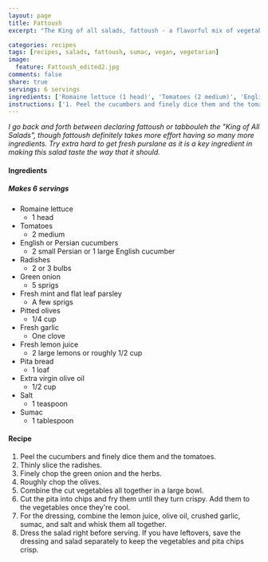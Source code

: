 ```yaml
---
layout: page
title: Fattoush
excerpt: "The King of all salads, fattoush - a flavorful mix of vegetables with a creamy sumac dressing."

categories: recipes
tags: [recipes, salads, fattoush, sumac, vegan, vegetarian]
image:
  feature: Fattoush_edited2.jpg
comments: false
share: true
servings: 6 servings
ingredients: ['Romaine lettuce (1 head)', 'Tomatoes (2 medium)', 'English or Persian cucumbers (2 small Persian or 1 large English cucumber)', 'Radishes (2 or 3 bulbs)', 'Green onion (5 sprigs)', 'Fresh mint and flat leaf parsley (A few sprigs)', 'Pitted olives (1/4 cup)', 'Fresh garlic (One clove)', 'Fresh lemon juice (2 large lemons or roughly 1/2 cup)', 'Pita bread (1 loaf)', 'Extra virgin olive oil (1/2 cup)', 'Salt (1 teaspoon)', 'Sumac (1 tablespoon)']
instructions: ['1. Peel the cucumbers and finely dice them and the tomatoes.', '2. Thinly slice the radishes.', '3. Finely chop the green onion and the herbs.', '4. Roughly chop the olives.', '5. Combine the cut vegetables all together in a large bowl.', "6. Cut the pita into chips and fry them until they turn crispy. Add them to the vegetables once they're cool.", '7. For the dressing, combine the lemon juice, olive oil, crushed garlic, sumac, and salt and whisk them all together.', '8. Dress the salad right before serving. If you have leftovers, save the dressing and salad separately to keep the vegetables and pita chips crisp.']
---
```


*I go back and forth between declaring fattoush or tabbouleh the "King of All Salads", though fattoush definitely takes more effort having so many more ingredients. Try extra hard to get fresh purslane as it is a key ingredient in making this salad taste the way that it should.*

#### Ingredients

##### Makes 6 servings

* Romaine lettuce
  -  1 head
* Tomatoes
  - 2 medium
* English or Persian cucumbers
  - 2 small Persian or 1 large English cucumber
* Radishes
  - 2 or 3 bulbs
* Green onion
  - 5 sprigs
* Fresh mint and flat leaf parsley
  - A few sprigs
* Pitted olives
  - 1/4 cup
* Fresh garlic
  - One clove
* Fresh lemon juice
  - 2 large lemons or roughly 1/2 cup
* Pita bread
  - 1 loaf
* Extra virgin olive oil
  - 1/2 cup
* Salt
  - 1 teaspoon
* Sumac
  - 1 tablespoon

#### Recipe


1. Peel the cucumbers and finely dice them and the tomatoes.
2. Thinly slice the radishes.
3. Finely chop the green onion and the herbs.
4. Roughly chop the olives.
5. Combine the cut vegetables all together in a large bowl.
6. Cut the pita into chips and fry them until they turn crispy. Add them to the vegetables once they're cool.
7. For the dressing, combine the lemon juice, olive oil, crushed garlic, sumac, and salt and whisk them all together.
8. Dress the salad right before serving. If you have leftovers, save the dressing and salad separately to keep the vegetables and pita chips crisp.
